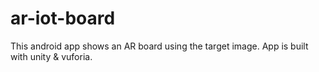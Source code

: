 # ar-iot-board
This android app shows an AR board using the target image. App is built with unity &amp; vuforia.
